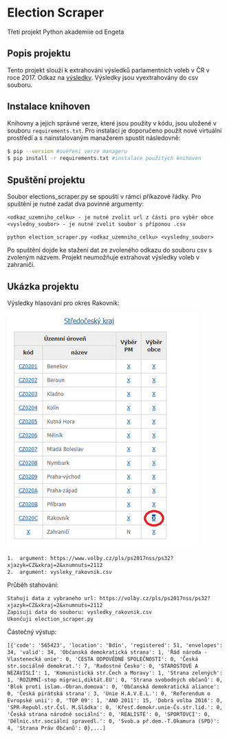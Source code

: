 # Election Scraper

Třetí projekt Python akademiie od Engeta

## Popis projektu

Tento projekt slouží k extrahování výsledků parlamentních voleb v ČR v roce 2017. Odkaz na [výsledky](https://www.volby.cz/pls/ps2017nss/ps3?xjazyk=CZ). Výsledky jsou vyextrahovány do csv souboru.

## Instalace knihoven

Knihovny a jejich správné verze, které jsou použity v kódu, jsou uložené v souboru `requirements.txt`. Pro instalaci je doporučeno použít nové virtuální prostředí a s nainstalovaným manažerem spustit následovně:

```bash
$ pip --version #ověření verze manageru
$ pip install -r requirements.txt #instalace použitých knihoven
```

## Spuštění projektu

Soubor elections_scraper.py se spouští v rámci příkazové řádky. Pro spuštění je nutné zadat dva povinné argumenty:

```
<odkaz_uzemniho_celku> - je nutné zvolit url z části pro výběr obce
<vysledny_soubor> - je nutné zvolit soubor s příponou .csv
```

```
python election_scraper.py <odkaz_uzemniho_celku> <vysledny_soubor>
```

Po spuštění dojde ke stažení dat ze zvoleného odkazu do souboru csv s zvoleným názvem.
Projekt neumožňuje extrahovat výsledky voleb v zahraničí.

## Ukázka projektu

Výsledky hlasování pro okres Rakovník:

![Vyber okresu](vyber_okresu.png)

```
1.  argument: https://www.volby.cz/pls/ps2017nss/ps32?xjazyk=CZ&xkraj=2&xnumnuts=2112
2.  argument: vysleky_rakovnik.csv
```

Průběh stahování:

```
Stahuji data z vybraneho url: https://volby.cz/pls/ps2017nss/ps32?xjazyk=CZ&xkraj=2&xnumnuts=2112
Zapisuji data do souboru: vysledky_rakovnik.csv
Ukončuji election_scraper.py
```

Částečný výstup:

```
[{'code': '565423', 'location': 'Bdín', 'registered': 51, 'envelopes': 34, 'valid': 34, 'Občanská demokratická strana': 1, 'Řád národa - Vlastenecká unie': 0, 'CESTA ODPOVĚDNÉ SPOLEČNOSTI': 0, 'Česká str.sociálně demokrat.': 7, 'Radostné Česko': 0, 'STAROSTOVÉ A
NEZÁVISLÍ': 1, 'Komunistická str.Čech a Moravy': 1, 'Strana zelených': 1, 'ROZUMNÍ-stop migraci,diktát.EU': 0, 'Strana svobodných občanů': 0, 'Blok proti islam.-Obran.domova': 0, 'Občanská demokratická aliance': 0, 'Česká pirátská strana': 3, 'Unie H.A.V.E.L.': 0, 'Referendum o Evropské unii': 0, 'TOP 09': 1, 'ANO 2011': 15, 'Dobrá volba 2016': 0, 'SPR-Republ.str.Čsl. M.Sládka': 0, 'Křesť.demokr.unie-Čs.str.lid.': 0, 'Česká strana národně sociální': 0, 'REALISTÉ': 0, 'SPORTOVCI': 0, 'Dělnic.str.sociální spravedl.': 0, 'Svob.a př.dem.-T.Okamura (SPD)': 4, 'Strana Práv Občanů': 0},...]
```
